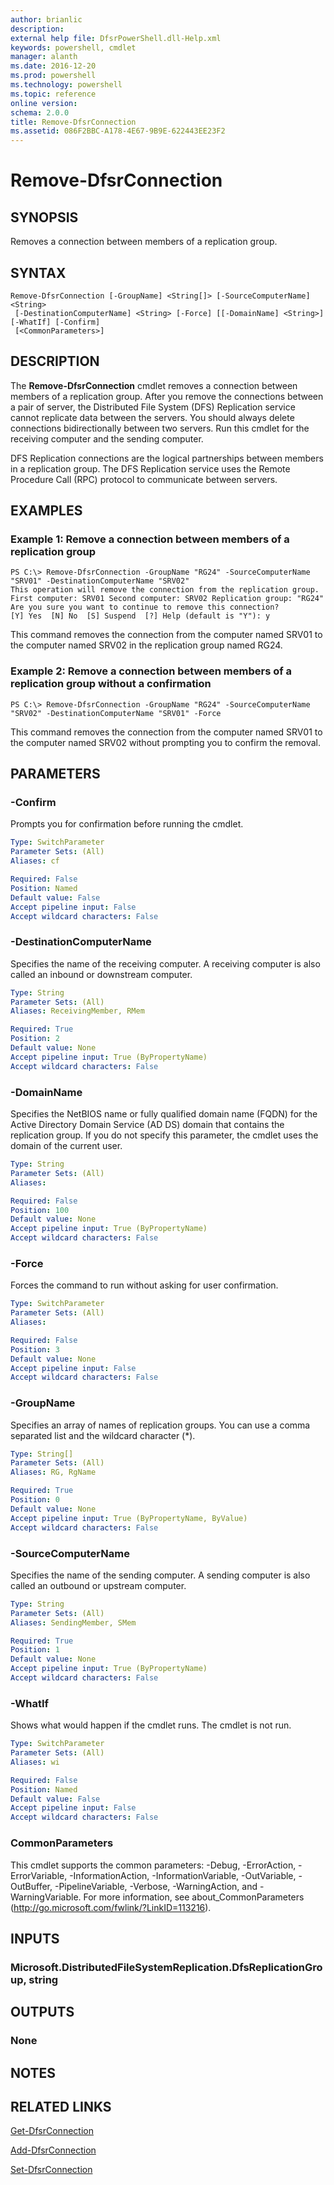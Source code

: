 ```yaml
---
author: brianlic
description: 
external help file: DfsrPowerShell.dll-Help.xml
keywords: powershell, cmdlet
manager: alanth
ms.date: 2016-12-20
ms.prod: powershell
ms.technology: powershell
ms.topic: reference
online version: 
schema: 2.0.0
title: Remove-DfsrConnection
ms.assetid: 086F2BBC-A178-4E67-9B9E-622443EE23F2
---
```


# Remove-DfsrConnection

## SYNOPSIS
Removes a connection between members of a replication group.

## SYNTAX

```
Remove-DfsrConnection [-GroupName] <String[]> [-SourceComputerName] <String>
 [-DestinationComputerName] <String> [-Force] [[-DomainName] <String>] [-WhatIf] [-Confirm]
 [<CommonParameters>]
```

## DESCRIPTION
The **Remove-DfsrConnection** cmdlet removes a connection between members of a replication group.
After you remove the connections between a pair of server, the Distributed File System (DFS) Replication service cannot replicate data between the servers.
You should always delete connections bidirectionally between two servers.
Run this cmdlet for the receiving computer and the sending computer.

DFS Replication connections are the logical partnerships between members in a replication group.
The DFS Replication service uses the Remote Procedure Call (RPC) protocol to communicate between servers.

## EXAMPLES

### Example 1: Remove a connection between members of a replication group
```
PS C:\> Remove-DfsrConnection -GroupName "RG24" -SourceComputerName "SRV01" -DestinationComputerName "SRV02"
This operation will remove the connection from the replication group. First computer: SRV01 Second computer: SRV02 Replication group: "RG24"
Are you sure you want to continue to remove this connection?
[Y] Yes  [N] No  [S] Suspend  [?] Help (default is "Y"): y
```

This command removes the connection from the computer named SRV01 to the computer named SRV02 in the replication group named RG24.

### Example 2: Remove a connection between members of a replication group without a confirmation
```
PS C:\> Remove-DfsrConnection -GroupName "RG24" -SourceComputerName "SRV02" -DestinationComputerName "SRV01" -Force
```

This command removes the connection from the computer named SRV01 to the computer named SRV02 without prompting you to confirm the removal.

## PARAMETERS

### -Confirm
Prompts you for confirmation before running the cmdlet.

```yaml
Type: SwitchParameter
Parameter Sets: (All)
Aliases: cf

Required: False
Position: Named
Default value: False
Accept pipeline input: False
Accept wildcard characters: False
```

### -DestinationComputerName
Specifies the name of the receiving computer.
A receiving computer is also called an inbound or downstream computer.

```yaml
Type: String
Parameter Sets: (All)
Aliases: ReceivingMember, RMem

Required: True
Position: 2
Default value: None
Accept pipeline input: True (ByPropertyName)
Accept wildcard characters: False
```

### -DomainName
Specifies the NetBIOS name or fully qualified domain name (FQDN) for the Active Directory Domain Service (AD DS) domain that contains the replication group.
If you do not specify this parameter, the cmdlet uses the domain of the current user.

```yaml
Type: String
Parameter Sets: (All)
Aliases: 

Required: False
Position: 100
Default value: None
Accept pipeline input: True (ByPropertyName)
Accept wildcard characters: False
```

### -Force
Forces the command to run without asking for user confirmation.

```yaml
Type: SwitchParameter
Parameter Sets: (All)
Aliases: 

Required: False
Position: 3
Default value: None
Accept pipeline input: False
Accept wildcard characters: False
```

### -GroupName
Specifies an array of names of replication groups.
You can use a comma separated list and the wildcard character (*).

```yaml
Type: String[]
Parameter Sets: (All)
Aliases: RG, RgName

Required: True
Position: 0
Default value: None
Accept pipeline input: True (ByPropertyName, ByValue)
Accept wildcard characters: False
```

### -SourceComputerName
Specifies the name of the sending computer.
A sending computer is also called an outbound or upstream computer.

```yaml
Type: String
Parameter Sets: (All)
Aliases: SendingMember, SMem

Required: True
Position: 1
Default value: None
Accept pipeline input: True (ByPropertyName)
Accept wildcard characters: False
```

### -WhatIf
Shows what would happen if the cmdlet runs.
The cmdlet is not run.

```yaml
Type: SwitchParameter
Parameter Sets: (All)
Aliases: wi

Required: False
Position: Named
Default value: False
Accept pipeline input: False
Accept wildcard characters: False
```

### CommonParameters
This cmdlet supports the common parameters: -Debug, -ErrorAction, -ErrorVariable, -InformationAction, -InformationVariable, -OutVariable, -OutBuffer, -PipelineVariable, -Verbose, -WarningAction, and -WarningVariable. For more information, see about_CommonParameters (http://go.microsoft.com/fwlink/?LinkID=113216).

## INPUTS

### Microsoft.DistributedFileSystemReplication.DfsReplicationGroup, string

## OUTPUTS

### None

## NOTES

## RELATED LINKS

[Get-DfsrConnection](./Get-DfsrConnection.md)

[Add-DfsrConnection](./Add-DfsrConnection.md)

[Set-DfsrConnection](./Set-DfsrConnection.md)

